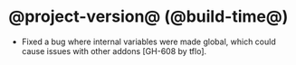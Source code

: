 # @project-version@ (@build-time@)

* Fixed a bug where internal variables were made global, which could cause issues with other addons [GH-608 by tflo].
